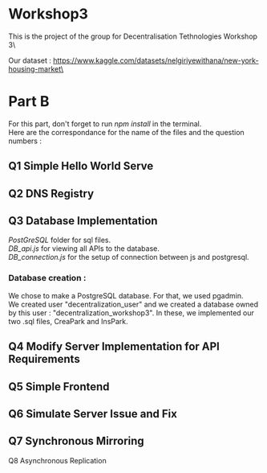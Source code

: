 # Workshop3
This is the project of the group for Decentralisation Tethnologies Workshop 3\

Our dataset :
https://www.kaggle.com/datasets/nelgiriyewithana/new-york-housing-market\




# Part B

For this part, don't forget to run *npm install* in the terminal.\
Here are the correspondance for the name of the files and the question numbers :

## Q1 Simple Hello World Serve

## Q2 DNS Registry

## Q3 Database Implementation
*PostGreSQL* folder for sql files.\
*DB_api.js* for viewing all APIs to the database.\
*DB_connection.js* for the setup of connection between js and postgresql.

### Database creation :

We chose to make a PostgreSQL database. For that, we used pgadmin.\
We created  user "decentralization_user" and we created a database owned by this user : "decentralization_workshop3".
In these, we implemented our two .sql files, CreaPark and InsPark.

## Q4 Modify Server Implementation for API Requirements

## Q5 Simple Frontend

## Q6 Simulate Server Issue and Fix

## Q7 Synchronous Mirroring

Q8 Asynchronous Replication
